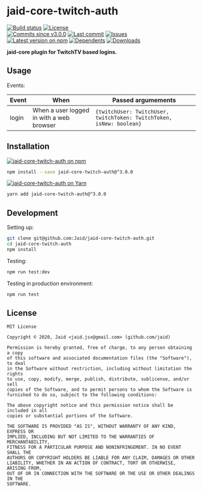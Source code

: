 # jaid-core-twitch-auth


<a href="https://actions-badge.atrox.dev/Jaid/jaid-core-twitch-auth/goto"><img src="https://img.shields.io/endpoint.svg?style=flat-square&url=https%3A%2F%2Factions-badge.atrox.dev%2FJaid%2Fjaid-core-twitch-auth%2Fbadge" alt="Build status"/></a> <a href="https://raw.githubusercontent.com/Jaid/jaid-core-twitch-auth/master/license.txt"><img src="https://img.shields.io/github/license/Jaid/jaid-core-twitch-auth?style=flat-square" alt="License"/></a>  
<a href="https://github.com/Jaid/jaid-core-twitch-auth/commits"><img src="https://img.shields.io/github/commits-since/Jaid/jaid-core-twitch-auth/v3.0.0?style=flat-square&logo=github" alt="Commits since v3.0.0"/></a> <a href="https://github.com/Jaid/jaid-core-twitch-auth/commits"><img src="https://img.shields.io/github/last-commit/Jaid/jaid-core-twitch-auth?style=flat-square&logo=github" alt="Last commit"/></a> <a href="https://github.com/Jaid/jaid-core-twitch-auth/issues"><img src="https://img.shields.io/github/issues/Jaid/jaid-core-twitch-auth?style=flat-square&logo=github" alt="Issues"/></a>  
<a href="https://npmjs.com/package/jaid-core-twitch-auth"><img src="https://img.shields.io/npm/v/jaid-core-twitch-auth?style=flat-square&logo=npm&label=latest%20version" alt="Latest version on npm"/></a> <a href="https://github.com/Jaid/jaid-core-twitch-auth/network/dependents"><img src="https://img.shields.io/librariesio/dependents/npm/jaid-core-twitch-auth?style=flat-square&logo=npm" alt="Dependents"/></a> <a href="https://npmjs.com/package/jaid-core-twitch-auth"><img src="https://img.shields.io/npm/dm/jaid-core-twitch-auth?style=flat-square&logo=npm" alt="Downloads"/></a>

**jaid-core plugin for TwitchTV based logins.**








## Usage

Events:

Event|When|Passed argumements
---|---|---
login|When a user logged in with a web browser|`{twitchUser: TwitchUser, twitchToken: TwitchToken, isNew: boolean}`



## Installation
<a href="https://npmjs.com/package/jaid-core-twitch-auth"><img src="https://img.shields.io/badge/npm-jaid--core--twitch--auth-C23039?style=flat-square&logo=npm" alt="jaid-core-twitch-auth on npm"/></a>
```bash
npm install --save jaid-core-twitch-auth@^3.0.0
```
<a href="https://yarnpkg.com/package/jaid-core-twitch-auth"><img src="https://img.shields.io/badge/Yarn-jaid--core--twitch--auth-2F8CB7?style=flat-square&logo=yarn&logoColor=white" alt="jaid-core-twitch-auth on Yarn"/></a>
```bash
yarn add jaid-core-twitch-auth@^3.0.0
```








## Development



Setting up:
```bash
git clone git@github.com:Jaid/jaid-core-twitch-auth.git
cd jaid-core-twitch-auth
npm install
```
Testing:
```bash
npm run test:dev
```
Testing in production environment:
```bash
npm run test
```


## License
```text
MIT License

Copyright © 2020, Jaid <jaid.jsx@gmail.com> (github.com/jaid)

Permission is hereby granted, free of charge, to any person obtaining a copy
of this software and associated documentation files (the "Software"), to deal
in the Software without restriction, including without limitation the rights
to use, copy, modify, merge, publish, distribute, sublicense, and/or sell
copies of the Software, and to permit persons to whom the Software is
furnished to do so, subject to the following conditions:

The above copyright notice and this permission notice shall be included in all
copies or substantial portions of the Software.

THE SOFTWARE IS PROVIDED "AS IS", WITHOUT WARRANTY OF ANY KIND, EXPRESS OR
IMPLIED, INCLUDING BUT NOT LIMITED TO THE WARRANTIES OF MERCHANTABILITY,
FITNESS FOR A PARTICULAR PURPOSE AND NONINFRINGEMENT. IN NO EVENT SHALL THE
AUTHORS OR COPYRIGHT HOLDERS BE LIABLE FOR ANY CLAIM, DAMAGES OR OTHER
LIABILITY, WHETHER IN AN ACTION OF CONTRACT, TORT OR OTHERWISE, ARISING FROM,
OUT OF OR IN CONNECTION WITH THE SOFTWARE OR THE USE OR OTHER DEALINGS IN THE
SOFTWARE.
```

